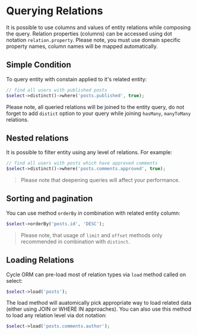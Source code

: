 # Querying Relations
It is possible to use columns and values of entity relations while composing the query. Relation properties (columns) can be accessed
using dot notation `relation.property`. Please note, you must use domain specific property names, column names will be mapped automatically.

## Simple Condition
To query entity with constain applied to it's related entity:

```php
// find all users with published posts
$select->distinct()->where('posts.published', true);
```

Please note, all queried relations will be joined to the entity query, do not forget to add `distict` option to your query while joining
`hasMany`, `manyToMany` relations.

## Nested relations
It is possible to filter entity using any level of relations. For example:

```php
// find all users with posts which have approved comments
$select->distinct()->where('posts.comments.approved', true);
```

> Please note that deepening queries will affect your performance.

## Sorting and pagination
You can use method `orderBy` in combination with related entity column:

```php
$select->orderBy('posts.id', 'DESC');
```

> Please note, that usage of `limit` and `offset` methods only recommended in combination with `distinct`.

## Loading Relations
Cycle ORM can pre-load most of relation types via `load` method called on select:

```php
$select->load('posts');
```

The load method will auatomically pick appropriate way to load related data (either using JOIN or WHERE IN approaches). You can also
use this method to load any relation level via dot notation:

```php
$select->load('posts.comments.author');
```
